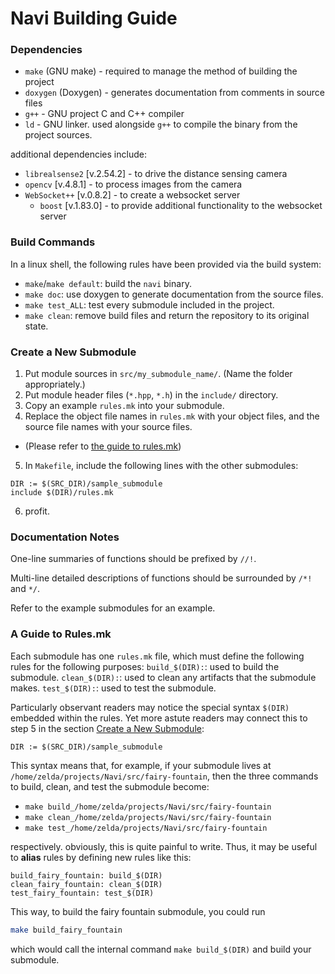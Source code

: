 # Navi Building Guide

### Dependencies
- `make` (GNU make) - required to manage the method of building the project
- `doxygen` (Doxygen) - generates documentation from comments in source files
- `g++` - GNU project C and C++ compiler
- `ld` - GNU linker. used alongside `g++` to compile the binary from the project sources.

additional dependencies include:
- `librealsense2` \[v.2.54.2\] - to drive the distance sensing camera
- `opencv` \[v.4.8.1\] - to process images from the camera
- `WebSocket++` \[v.0.8.2\] - to create a websocket server
  - `boost` \[v.1.83.0\] - to provide additional functionality to the websocket server

### Build Commands
In a linux shell, the following rules have been provided via the build system:
- `make`/`make default`: build the `navi` binary. 
- `make doc`: use doxygen to generate documentation from the source files.
- `make test_ALL`: test every submodule included in the project.
- `make clean`: remove build files and return the repository to its original state.

### Create a New Submodule
1. Put module sources in `src/my_submodule_name/`. (Name the folder appropriately.)
2. Put module header files (`*.hpp`, `*.h`) in the `include/` directory.
3. Copy an example `rules.mk` into your submodule.
4. Replace the object file names in `rules.mk` with your object files, and the source file names with your source files.
  - (Please refer to [the guide to rules.mk](#A-Guide-to-Rules.mk))
5. In `Makefile`, include the following lines with the other submodules:
```make
DIR := $(SRC_DIR)/sample_submodule
include $(DIR)/rules.mk
```
6. profit.

### Documentation Notes
One-line summaries of functions should be prefixed by `//!`.

Multi-line detailed descriptions of functions should be surrounded by `/*!` and `*/`. 

Refer to the example submodules for an example.

### A Guide to Rules.mk
Each submodule has one `rules.mk` file, which must define the following rules for the following purposes:
`build_$(DIR):`: used to build the submodule.
`clean_$(DIR):`: used to clean any artifacts that the submodule makes.
`test_$(DIR):`: used to test the submodule.

Particularly observant readers may notice the special syntax `$(DIR)` embedded within the rules. Yet more astute readers may connect this to step 5 in the section [Create a New Submodule](#Create-a-New-Submodule):
```make
DIR := $(SRC_DIR)/sample_submodule
```
This syntax means that, for example, if your submodule lives at `/home/zelda/projects/Navi/src/fairy-fountain`, then the three commands to build, clean, and test the submodule become:
- `make build_/home/zelda/projects/Navi/src/fairy-fountain`
- `make clean_/home/zelda/projects/Navi/src/fairy-fountain`
- `make test_/home/zelda/projects/Navi/src/fairy-fountain`

respectively. obviously, this is quite painful to write. Thus, it may be useful to **alias** rules by defining new rules like this:
```make
build_fairy_fountain: build_$(DIR)
clean_fairy_fountain: clean_$(DIR)
test_fairy_fountain: test_$(DIR)
```

This way, to build the fairy fountain submodule, you could run
```sh
make build_fairy_fountain
```
which would call the internal command `make build_$(DIR)` and build your submodule.
